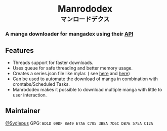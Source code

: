 <h1 align="center">Manrododex</br>
<sup><sup>マンロードデクス</sup></sup></h1>

### A manga downloader for mangadex using their [API](https://api.mangadex.org/docs/)

## Features

- Threads support for faster downloads.
- Uses queue for safe threading and better memory usage.
- Creates a series.json file like mylar. (
  see [here](https://komga.org/guides/scan-analysis-refresh.html#import-metadata-generated-by-mylar)
  and [here](https://github.com/mylar3/mylar3/wiki/series.json-examples))
- Can be used to automate the download of manga in combination with crontabs/Scheduled Tasks.
- Manrododex makes it possible to download multiple manga with little to user interaction.

## Maintainer

[@Sydiepus](https://github.com/Sydiepus) GPG: ```BD1D 09DF 8A49 E7A6 C705 3B8A 7D6C DB7E 575A C12A```